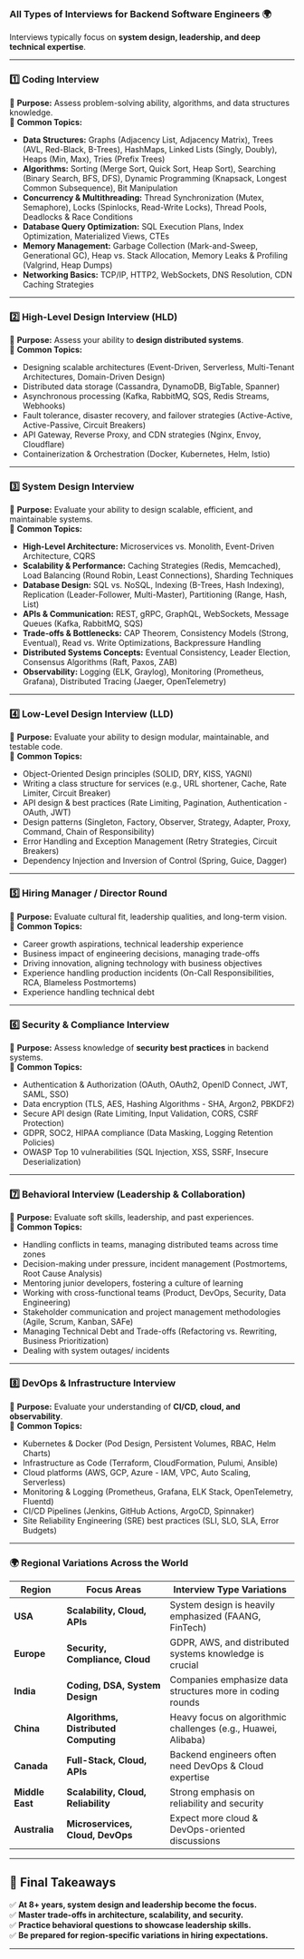 ### **All Types of Interviews for Backend Software Engineers 🌍**

Interviews typically focus on **system design, leadership, and deep technical expertise**.

---

### **1️⃣ Coding Interview**

🔹 **Purpose:** Assess problem-solving ability, algorithms, and data structures knowledge.  
🔹 **Common Topics:**

- **Data Structures:** Graphs (Adjacency List, Adjacency Matrix), Trees (AVL, Red-Black, B-Trees), HashMaps, Linked
  Lists (Singly, Doubly), Heaps (Min, Max), Tries (Prefix Trees)
- **Algorithms:** Sorting (Merge Sort, Quick Sort, Heap Sort), Searching (Binary Search, BFS, DFS), Dynamic
  Programming (Knapsack, Longest Common Subsequence), Bit Manipulation
- **Concurrency & Multithreading:** Thread Synchronization (Mutex, Semaphore), Locks (Spinlocks, Read-Write Locks),
  Thread Pools, Deadlocks & Race Conditions
- **Database Query Optimization:** SQL Execution Plans, Index Optimization, Materialized Views, CTEs
- **Memory Management:** Garbage Collection (Mark-and-Sweep, Generational GC), Heap vs. Stack Allocation, Memory Leaks &
  Profiling (Valgrind, Heap Dumps)
- **Networking Basics:** TCP/IP, HTTP2, WebSockets, DNS Resolution, CDN Caching Strategies

---

### **2️⃣ High-Level Design Interview (HLD)**

🔹 **Purpose:** Assess your ability to **design distributed systems**.  
🔹 **Common Topics:**

- Designing scalable architectures (Event-Driven, Serverless, Multi-Tenant Architectures, Domain-Driven Design)
- Distributed data storage (Cassandra, DynamoDB, BigTable, Spanner)
- Asynchronous processing (Kafka, RabbitMQ, SQS, Redis Streams, Webhooks)
- Fault tolerance, disaster recovery, and failover strategies (Active-Active, Active-Passive, Circuit Breakers)
- API Gateway, Reverse Proxy, and CDN strategies (Nginx, Envoy, Cloudflare)
- Containerization & Orchestration (Docker, Kubernetes, Helm, Istio)

---

### **3️⃣ System Design Interview**

🔹 **Purpose:** Evaluate your ability to design scalable, efficient, and maintainable systems.  
🔹 **Common Topics:**

- **High-Level Architecture:** Microservices vs. Monolith, Event-Driven Architecture, CQRS
- **Scalability & Performance:** Caching Strategies (Redis, Memcached), Load Balancing (Round Robin, Least Connections),
  Sharding Techniques
- **Database Design:** SQL vs. NoSQL, Indexing (B-Trees, Hash Indexing), Replication (Leader-Follower, Multi-Master),
  Partitioning (Range, Hash, List)
- **APIs & Communication:** REST, gRPC, GraphQL, WebSockets, Message Queues (Kafka, RabbitMQ, SQS)
- **Trade-offs & Bottlenecks:** CAP Theorem, Consistency Models (Strong, Eventual), Read vs. Write Optimizations,
  Backpressure Handling
- **Distributed Systems Concepts:** Eventual Consistency, Leader Election, Consensus Algorithms (Raft, Paxos, ZAB)
- **Observability:** Logging (ELK, Graylog), Monitoring (Prometheus, Grafana), Distributed Tracing (Jaeger,
  OpenTelemetry)

---

### **4️⃣ Low-Level Design Interview (LLD)**

🔹 **Purpose:** Evaluate your ability to design modular, maintainable, and testable code.  
🔹 **Common Topics:**

- Object-Oriented Design principles (SOLID, DRY, KISS, YAGNI)
- Writing a class structure for services (e.g., URL shortener, Cache, Rate Limiter, Circuit Breaker)
- API design & best practices (Rate Limiting, Pagination, Authentication - OAuth, JWT)
- Design patterns (Singleton, Factory, Observer, Strategy, Adapter, Proxy, Command, Chain of Responsibility)
- Error Handling and Exception Management (Retry Strategies, Circuit Breakers)
- Dependency Injection and Inversion of Control (Spring, Guice, Dagger)

---

### **5️⃣ Hiring Manager / Director Round**

🔹 **Purpose:** Evaluate cultural fit, leadership qualities, and long-term vision.  
🔹 **Common Topics:**

- Career growth aspirations, technical leadership experience
- Business impact of engineering decisions, managing trade-offs
- Driving innovation, aligning technology with business objectives
- Experience handling production incidents (On-Call Responsibilities, RCA, Blameless Postmortems)
- Experience handling technical debt

---

### **6️⃣ Security & Compliance Interview**

🔹 **Purpose:** Assess knowledge of **security best practices** in backend systems.  
🔹 **Common Topics:**

- Authentication & Authorization (OAuth, OAuth2, OpenID Connect, JWT, SAML, SSO)
- Data encryption (TLS, AES, Hashing Algorithms - SHA, Argon2, PBKDF2)
- Secure API design (Rate Limiting, Input Validation, CORS, CSRF Protection)
- GDPR, SOC2, HIPAA compliance (Data Masking, Logging Retention Policies)
- OWASP Top 10 vulnerabilities (SQL Injection, XSS, SSRF, Insecure Deserialization)

---

### **7️⃣ Behavioral Interview (Leadership & Collaboration)**

🔹 **Purpose:** Evaluate soft skills, leadership, and past experiences.  
🔹 **Common Topics:**

- Handling conflicts in teams, managing distributed teams across time zones
- Decision-making under pressure, incident management (Postmortems, Root Cause Analysis)
- Mentoring junior developers, fostering a culture of learning
- Working with cross-functional teams (Product, DevOps, Security, Data Engineering)
- Stakeholder communication and project management methodologies (Agile, Scrum, Kanban, SAFe)
- Managing Technical Debt and Trade-offs (Refactoring vs. Rewriting, Business Prioritization)
- Dealing with system outages/ incidents

---

### **8️⃣ DevOps & Infrastructure Interview**

🔹 **Purpose:** Evaluate your understanding of **CI/CD, cloud, and observability**.  
🔹 **Common Topics:**

- Kubernetes & Docker (Pod Design, Persistent Volumes, RBAC, Helm Charts)
- Infrastructure as Code (Terraform, CloudFormation, Pulumi, Ansible)
- Cloud platforms (AWS, GCP, Azure - IAM, VPC, Auto Scaling, Serverless)
- Monitoring & Logging (Prometheus, Grafana, ELK Stack, OpenTelemetry, Fluentd)
- CI/CD Pipelines (Jenkins, GitHub Actions, ArgoCD, Spinnaker)
- Site Reliability Engineering (SRE) best practices (SLI, SLO, SLA, Error Budgets)

---

### **🌍 Regional Variations Across the World**

| Region          | Focus Areas                           | Interview Type Variations                                     |
|-----------------|---------------------------------------|---------------------------------------------------------------|
| **USA**         | **Scalability, Cloud, APIs**          | System design is heavily emphasized (FAANG, FinTech)          |
| **Europe**      | **Security, Compliance, Cloud**       | GDPR, AWS, and distributed systems knowledge is crucial       |
| **India**       | **Coding, DSA, System Design**        | Companies emphasize data structures more in coding rounds     |
| **China**       | **Algorithms, Distributed Computing** | Heavy focus on algorithmic challenges (e.g., Huawei, Alibaba) |
| **Canada**      | **Full-Stack, Cloud, APIs**           | Backend engineers often need DevOps & Cloud expertise         |
| **Middle East** | **Scalability, Cloud, Reliability**   | Strong emphasis on reliability and security                   |
| **Australia**   | **Microservices, Cloud, DevOps**      | Expect more cloud & DevOps-oriented discussions               |

---

## **📝 Final Takeaways**

✅ **At 8+ years, system design and leadership become the focus.**  
✅ **Master trade-offs in architecture, scalability, and security.**  
✅ **Practice behavioral questions to showcase leadership skills.**  
✅ **Be prepared for region-specific variations in hiring expectations.**

---
